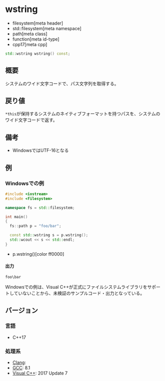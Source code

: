 # wstring
* filesystem[meta header]
* std::filesystem[meta namespace]
* path[meta class]
* function[meta id-type]
* cpp17[meta cpp]

```cpp
std::wstring wstring() const;
```

## 概要
システムのワイド文字コードで、パス文字列を取得する。


## 戻り値
`*this`が保持するシステムのネイティブフォーマットを持つパスを、システムのワイド文字コードで返す。


## 備考
- WindowsではUTF-16となる


## 例
### Windowsでの例
```cpp
#include <iostream>
#include <filesystem>

namespace fs = std::filesystem;

int main()
{
  fs::path p = "foo/bar";

  const std::wstring s = p.wstring();
  std::wcout << s << std::endl;
}
```
* p.wstring()[color ff0000]

#### 出力
```
foo\bar
```

Windowsでの例は、Visual C++が正式にファイルシステムライブラリをサポートしていないことから、未検証のサンプルコード・出力となっている。


## バージョン
### 言語
- C++17

### 処理系
- [Clang](/implementation.md#clang):
- [GCC](/implementation.md#gcc): 8.1
- [Visual C++](/implementation.md#visual_cpp): 2017 Update 7

